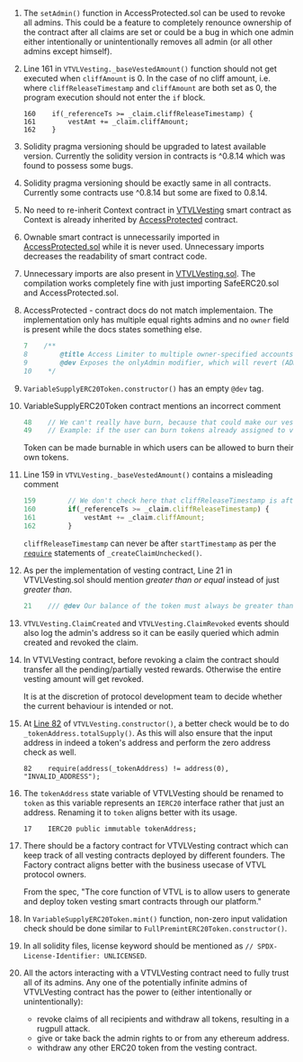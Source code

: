 
1. The `setAdmin()` function in AccessProtected.sol can be used to revoke all admins. This could be a feature to completely renounce ownership of the contract after all claims are set or could be a bug in which one admin either intentionally or unintentionally removes all admin (or all other admins except himself).

2. Line 161 in `VTVLVesting._baseVestedAmount()` function should not get executed when `cliffAmount` is 0. In the case of no cliff amount, i.e. where `cliffReleaseTimestamp` and `cliffAmount` are both set as 0, the program execution should not enter the `if` block.
    ```
    160    if(_referenceTs >= _claim.cliffReleaseTimestamp) {
    161        vestAmt += _claim.cliffAmount;
    162    }
    ```
3. Solidity pragma versioning should be upgraded to latest available version. Currently the solidity version in contracts is ^0.8.14 which was found to possess some bugs.

4. Solidity pragma versioning should be exactly same in all contracts. Currently some contracts use ^0.8.14 but some are fixed to 0.8.14.

5. No need to re-inherit Context contract in [VTVLVesting](https://github.com/code-423n4/2022-09-vtvl/blob/f68b7f3e61dad0d873b5b5a1e8126b839afeab5f/contracts/VTVLVesting.sol#L11) smart contract as Context is already inherited by [AccessProtected](https://github.com/code-423n4/2022-09-vtvl/blob/f68b7f3e61dad0d873b5b5a1e8126b839afeab5f/contracts/AccessProtected.sol#L11) contract.

6. Ownable smart contract is unnecessarily imported in [AccessProtected.sol](https://github.com/code-423n4/2022-09-vtvl/blob/f68b7f3e61dad0d873b5b5a1e8126b839afeab5f/contracts/AccessProtected.sol#L5) while it is never used. Unnecessary imports decreases the readability of smart contract code. 

7. Unnecessary imports are also present in [VTVLVesting.sol](https://github.com/code-423n4/2022-09-vtvl/blob/f68b7f3e61dad0d873b5b5a1e8126b839afeab5f/contracts/VTVLVesting.sol#L5-L7). The compilation works completely fine with just importing SafeERC20.sol and AccessProtected.sol.

8. AccessProtected - contract docs do not match implementaion. The implementation only has multiple equal rights admins and no `owner` field is present while the docs states something else.
    ```javascript
    7    /** 
    8        @title Access Limiter to multiple owner-specified accounts.
    9        @dev Exposes the onlyAdmin modifier, which will revert (ADMIN_ACCESS_REQUIRED) if the caller is not the owner nor the admin.
    10    */
    ```
9. `VariableSupplyERC20Token.constructor()` has an empty `@dev` tag.

10. VariableSupplyERC20Token contract mentions an incorrect comment
    ```javascript
    48    // We can't really have burn, because that could make our vesting contract not work.
    49    // Example: if the user can burn tokens already assigned to vesting schedules, it could be unable to pay its obligations.

    ```
    Token can be made burnable in which users can be allowed to burn their own tokens.

11. Line 159 in `VTVLVesting._baseVestedAmount()` contains a misleading comment
    ```javascript
    159        // We don't check here that cliffReleaseTimestamp is after the startTimestamp 
    160        if(_referenceTs >= _claim.cliffReleaseTimestamp) {
    161            vestAmt += _claim.cliffAmount;
    162        }

    ``` 
    `cliffReleaseTimestamp` can never be after `startTimestamp` as per the [`require`](https://github.com/code-423n4/2022-09-vtvl/blob/f68b7f3e61dad0d873b5b5a1e8126b839afeab5f/contracts/VTVLVesting.sol#L274) statements of `_createClaimUnchecked()`.

12. As per the implementation of vesting contract, Line 21 in VTVLVesting.sol should mention _greater than or equal_ instead of just _greater than_.  
    ```javascript
    21    /// @dev Our balance of the token must always be greater than this amount.
    ```
13. `VTVLVesting.ClaimCreated` and `VTVLVesting.ClaimRevoked` events should also log the admin's address so it can be easily queried which admin created and revoked the claim.

14. In VTVLVesting contract, before revoking a claim the contract should transfer all the pending/partially vested rewards. Otherwise the entire vesting amount will get revoked. 

    It is at the discretion of protocol development team to decide whether the current behaviour is intended or not.

15. At [Line 82](https://github.com/code-423n4/2022-09-vtvl/blob/f68b7f3e61dad0d873b5b5a1e8126b839afeab5f/contracts/VTVLVesting.sol#L82) of `VTVLVesting.constructor()`, a better check would be to do `_tokenAddress.totalSupply()`. As this will also ensure that the input address in indeed a token's address and perform the zero address check as well.
    ```
    82    require(address(_tokenAddress) != address(0), "INVALID_ADDRESS");
    ```

16. The `tokenAddress` state variable of VTVLVesting should be renamed to `token` as this variable represents an `IERC20` interface rather that just an address. Renaming it to `token` aligns better with its usage.
    ```
    17    IERC20 public immutable tokenAddress;
    ```

17. There should be a factory contract for VTVLVesting contract which can keep track of all vesting contracts deployed by different founders. The Factory contract aligns better with the business usecase of VTVL protocol owners.

    From the spec, "The core function of VTVL is to allow users to generate and deploy token vesting smart contracts through our platform."

18. In `VariableSupplyERC20Token.mint()` function, non-zero input validation check should be done similar to `FullPremintERC20Token.constructor()`.

19. In all solidity files, license keyword should be mentioned as `// SPDX-License-Identifier: UNLICENSED`.

20. All the actors interacting with a VTVLVesting contract need to fully trust all of its admins. Any one of the potentially infinite admins of VTVLVesting contract has the power to (either intentionally or unintentionally):
    - revoke claims of all recipients and withdraw all tokens, resulting in a rugpull attack.
    - give or take back the admin rights to or from any ethereum address.
    - withdraw any other ERC20 token from the vesting contract. 

